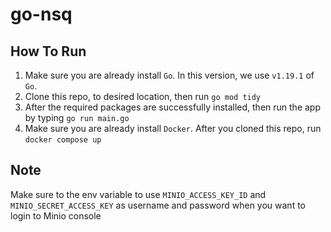 # go-nsq

## How To Run
1. Make sure you are already install `Go`. In this version, we use `v1.19.1` of `Go`.
2. Clone this repo, to desired location, then run `go mod tidy`
3. After the required packages are successfully installed, then run the app by typing `go run main.go`
4. Make sure you are already install `Docker`. After you cloned this repo, run `docker compose up`

## Note
Make sure to the env variable to use `MINIO_ACCESS_KEY_ID` and `MINIO_SECRET_ACCESS_KEY` as username and password when you want to login to Minio console
